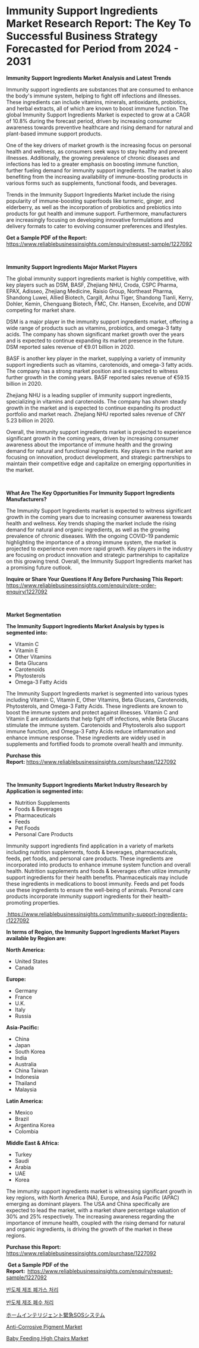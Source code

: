 <p><h1>Immunity Support Ingredients Market Research Report: The Key To Successful Business Strategy Forecasted for Period from 2024 - 2031</h1></p><p><strong>Immunity Support Ingredients Market Analysis and Latest Trends</strong></p>
<p><p>Immunity support ingredients are substances that are consumed to enhance the body's immune system, helping to fight off infections and illnesses. These ingredients can include vitamins, minerals, antioxidants, probiotics, and herbal extracts, all of which are known to boost immune function. The global Immunity Support Ingredients Market is expected to grow at a CAGR of 10.8% during the forecast period, driven by increasing consumer awareness towards preventive healthcare and rising demand for natural and plant-based immune support products.</p><p>One of the key drivers of market growth is the increasing focus on personal health and wellness, as consumers seek ways to stay healthy and prevent illnesses. Additionally, the growing prevalence of chronic diseases and infections has led to a greater emphasis on boosting immune function, further fueling demand for immunity support ingredients. The market is also benefiting from the increasing availability of immune-boosting products in various forms such as supplements, functional foods, and beverages.</p><p>Trends in the Immunity Support Ingredients Market include the rising popularity of immune-boosting superfoods like turmeric, ginger, and elderberry, as well as the incorporation of probiotics and prebiotics into products for gut health and immune support. Furthermore, manufacturers are increasingly focusing on developing innovative formulations and delivery formats to cater to evolving consumer preferences and lifestyles.</p></p>
<p><strong>Get a Sample PDF of the Report:&nbsp;</strong> <a href="https://www.reliablebusinessinsights.com/enquiry/request-sample/1227092">https://www.reliablebusinessinsights.com/enquiry/request-sample/1227092</a></p>
<p>&nbsp;</p>
<p><strong>Immunity Support Ingredients Major Market Players</strong></p>
<p><p>The global immunity support ingredients market is highly competitive, with key players such as DSM, BASF, Zhejiang NHU, Croda, CSPC Pharma, EPAX, Adisseo, Zhejiang Medicine, Raisio Group, Northeast Pharma, Shandong Luwei, Allied Biotech, Cargill, Anhui Tiger, Shandong Tianli, Kerry, Dohler, Kemin, Chenguang Biotech, FMC, Chr. Hansen, Excelvite, and DDW competing for market share.</p><p>DSM is a major player in the immunity support ingredients market, offering a wide range of products such as vitamins, probiotics, and omega-3 fatty acids. The company has shown significant market growth over the years and is expected to continue expanding its market presence in the future. DSM reported sales revenue of €9.01 billion in 2020.</p><p>BASF is another key player in the market, supplying a variety of immunity support ingredients such as vitamins, carotenoids, and omega-3 fatty acids. The company has a strong market position and is expected to witness further growth in the coming years. BASF reported sales revenue of €59.15 billion in 2020.</p><p>Zhejiang NHU is a leading supplier of immunity support ingredients, specializing in vitamins and carotenoids. The company has shown steady growth in the market and is expected to continue expanding its product portfolio and market reach. Zhejiang NHU reported sales revenue of CNY 5.23 billion in 2020.</p><p>Overall, the immunity support ingredients market is projected to experience significant growth in the coming years, driven by increasing consumer awareness about the importance of immune health and the growing demand for natural and functional ingredients. Key players in the market are focusing on innovation, product development, and strategic partnerships to maintain their competitive edge and capitalize on emerging opportunities in the market.</p></p>
<p>&nbsp;</p>
<p><strong>What Are The Key Opportunities For Immunity Support Ingredients Manufacturers?</strong></p>
<p><p>The Immunity Support Ingredients market is expected to witness significant growth in the coming years due to increasing consumer awareness towards health and wellness. Key trends shaping the market include the rising demand for natural and organic ingredients, as well as the growing prevalence of chronic diseases. With the ongoing COVID-19 pandemic highlighting the importance of a strong immune system, the market is projected to experience even more rapid growth. Key players in the industry are focusing on product innovation and strategic partnerships to capitalize on this growing trend. Overall, the Immunity Support Ingredients market has a promising future outlook.</p></p>
<p><strong>Inquire or Share Your Questions If Any Before Purchasing This Report:</strong> <a href="https://www.reliablebusinessinsights.com/enquiry/pre-order-enquiry/1227092">https://www.reliablebusinessinsights.com/enquiry/pre-order-enquiry/1227092</a></p>
<p>&nbsp;</p>
<p><strong>Market Segmentation</strong></p>
<p><strong>The Immunity Support Ingredients Market Analysis by types is segmented into:</strong></p>
<p><ul><li>Vitamin C</li><li>Vitamin E</li><li>Other Vitamins</li><li>Beta Glucans</li><li>Carotenoids</li><li>Phytosterols</li><li>Omega-3 Fatty Acids</li></ul></p>
<p><p>The Immunity Support Ingredients market is segmented into various types including Vitamin C, Vitamin E, Other Vitamins, Beta Glucans, Carotenoids, Phytosterols, and Omega-3 Fatty Acids. These ingredients are known to boost the immune system and protect against illnesses. Vitamin C and Vitamin E are antioxidants that help fight off infections, while Beta Glucans stimulate the immune system. Carotenoids and Phytosterols also support immune function, and Omega-3 Fatty Acids reduce inflammation and enhance immune response. These ingredients are widely used in supplements and fortified foods to promote overall health and immunity.</p></p>
<p><strong>Purchase this Report:&nbsp;</strong><a href="https://www.reliablebusinessinsights.com/purchase/1227092">https://www.reliablebusinessinsights.com/purchase/1227092</a></p>
<p>&nbsp;</p>
<p><strong>The Immunity Support Ingredients Market Industry Research by Application is segmented into:</strong></p>
<p><ul><li>Nutrition Supplements</li><li>Foods & Beverages</li><li>Pharmaceuticals</li><li>Feeds</li><li>Pet Foods</li><li>Personal Care Products</li></ul></p>
<p><p>Immunity support ingredients find application in a variety of markets including nutrition supplements, foods & beverages, pharmaceuticals, feeds, pet foods, and personal care products. These ingredients are incorporated into products to enhance immune system function and overall health. Nutrition supplements and foods & beverages often utilize immunity support ingredients for their health benefits. Pharmaceuticals may include these ingredients in medications to boost immunity. Feeds and pet foods use these ingredients to ensure the well-being of animals. Personal care products incorporate immunity support ingredients for their health-promoting properties.</p></p>
<p><a href="https://www.reliablebusinessinsights.com/immunity-support-ingredients-r1227092">&nbsp;https://www.reliablebusinessinsights.com/immunity-support-ingredients-r1227092</a></p>
<p><strong>In terms of Region, the Immunity Support Ingredients Market Players available by Region are:</strong></p>
<p>
    <p> <strong> North America: </strong>
        <ul>
            <li>United States</li>
            <li>Canada</li>
        </ul>
        </p> 
    <p> <strong> Europe: </strong>
        <ul>
            <li>Germany</li>
            <li>France</li>
            <li>U.K.</li>
            <li>Italy</li>
            <li>Russia</li>
        </ul>
        </p> 
    <p> <strong> Asia-Pacific: </strong>
        <ul>
            <li>China</li>
            <li>Japan</li>
            <li>South Korea</li>
            <li>India</li>
            <li>Australia</li>
            <li>China Taiwan</li>
            <li>Indonesia</li>
            <li>Thailand</li>
            <li>Malaysia</li>
        </ul>
        </p> 
    <p> <strong> Latin America: </strong>
        <ul>
            <li>Mexico</li>
            <li>Brazil</li>
            <li>Argentina Korea</li>
            <li>Colombia</li>
        </ul>
        </p> 
    <p> <strong> Middle East & Africa: </strong>
        <ul>
            <li>Turkey</li>
            <li>Saudi</li>
            <li>Arabia</li>
            <li>UAE</li>
            <li>Korea</li>
        </ul>
    </p>
    </p>
<p><p>The immunity support ingredients market is witnessing significant growth in key regions, with North America (NA), Europe, and Asia Pacific (APAC) emerging as dominant players. The USA and China specifically are expected to lead the market, with a market share percentage valuation of 30% and 25% respectively. The increasing awareness regarding the importance of immune health, coupled with the rising demand for natural and organic ingredients, is driving the growth of the market in these regions.</p></p>
<p><strong>Purchase this Report: </strong><a href="https://www.reliablebusinessinsights.com/purchase/1227092">https://www.reliablebusinessinsights.com/purchase/1227092</a></p>
<p>&nbsp;<strong>Get a Sample PDF of the Report:&nbsp;&nbsp;</strong><a href="https://www.reliablebusinessinsights.com/enquiry/request-sample/1227092">https://www.reliablebusinessinsights.com/enquiry/request-sample/1227092</a></p>
<p><strong></strong></p>
<p><p><a href="https://github.com/airdroplover110/Market-Research-Report-List-1/blob/main/1122906102706.md">반도체 제조 폐가스 처리</a></p><p><a href="https://github.com/AnthonyWratten/Market-Research-Report-List-1/blob/main/4832038102707.md">반도체 제조 폐수 처리</a></p><p><a href="https://github.com/TerrellConn/Market-Research-Report-List-1/blob/main/8138766108013.md">ホームインテリジェント緊急SOSシステム</a></p><p><a href="https://github.com/marthawweekle/Market-Research-Report-List-1/blob/main/anti-corrosive-pigment-market.md">Anti-Corrosive Pigment Market</a></p><p><a href="https://github.com/SheilaBruen2023/Market-Research-Report-List-1/blob/main/baby-feeding-high-chairs-market.md">Baby Feeding High Chairs Market</a></p></p>